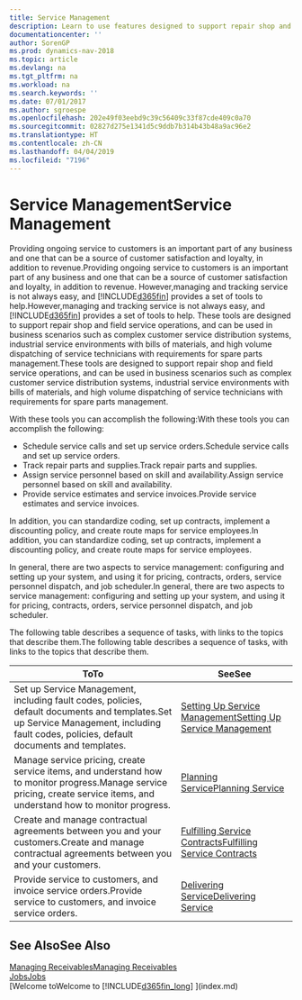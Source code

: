 ```yaml
---
title: Service Management
description: Learn to use features designed to support repair shop and field service operations.
documentationcenter: ''
author: SorenGP
ms.prod: dynamics-nav-2018
ms.topic: article
ms.devlang: na
ms.tgt_pltfrm: na
ms.workload: na
ms.search.keywords: ''
ms.date: 07/01/2017
ms.author: sgroespe
ms.openlocfilehash: 202e49f03eebd9c39c56409c33f87cde409c0a70
ms.sourcegitcommit: 02827d275e1341d5c9ddb7b314b43b48a9ac96e2
ms.translationtype: HT
ms.contentlocale: zh-CN
ms.lasthandoff: 04/04/2019
ms.locfileid: "7196"
---
```

# <a name="service-management"></a><span data-ttu-id="b7e92-103">Service Management</span><span class="sxs-lookup"><span data-stu-id="b7e92-103">Service Management</span></span>
<span data-ttu-id="b7e92-104">Providing ongoing service to customers is an important part of any business and one that can be a source of customer satisfaction and loyalty, in addition to revenue.</span><span class="sxs-lookup"><span data-stu-id="b7e92-104">Providing ongoing service to customers is an important part of any business and one that can be a source of customer satisfaction and loyalty, in addition to revenue.</span></span> <span data-ttu-id="b7e92-105">However,managing and tracking service is not always easy, and [!INCLUDE[d365fin](includes/d365fin_md.md)] provides a set of tools to help.</span><span class="sxs-lookup"><span data-stu-id="b7e92-105">However,managing and tracking service is not always easy, and [!INCLUDE[d365fin](includes/d365fin_md.md)] provides a set of tools to help.</span></span> <span data-ttu-id="b7e92-106">These tools are designed to support repair shop and field service operations, and can be used in business scenarios such as complex customer service distribution systems, industrial service environments with bills of materials, and high volume dispatching of service technicians with requirements for spare parts management.</span><span class="sxs-lookup"><span data-stu-id="b7e92-106">These tools are designed to support repair shop and field service operations, and can be used in business scenarios such as complex customer service distribution systems, industrial service environments with bills of materials, and high volume dispatching of service technicians with requirements for spare parts management.</span></span>  

 <span data-ttu-id="b7e92-107">With these tools you can accomplish the following:</span><span class="sxs-lookup"><span data-stu-id="b7e92-107">With these tools you can accomplish the following:</span></span>  

* <span data-ttu-id="b7e92-108">Schedule service calls and set up service orders.</span><span class="sxs-lookup"><span data-stu-id="b7e92-108">Schedule service calls and set up service orders.</span></span>  
* <span data-ttu-id="b7e92-109">Track repair parts and supplies.</span><span class="sxs-lookup"><span data-stu-id="b7e92-109">Track repair parts and supplies.</span></span>  
* <span data-ttu-id="b7e92-110">Assign service personnel based on skill and availability.</span><span class="sxs-lookup"><span data-stu-id="b7e92-110">Assign service personnel based on skill and availability.</span></span>  
* <span data-ttu-id="b7e92-111">Provide service estimates and service invoices.</span><span class="sxs-lookup"><span data-stu-id="b7e92-111">Provide service estimates and service invoices.</span></span>  

<span data-ttu-id="b7e92-112">In addition, you can standardize coding, set up contracts, implement a discounting policy, and create route maps for service employees.</span><span class="sxs-lookup"><span data-stu-id="b7e92-112">In addition, you can standardize coding, set up contracts, implement a discounting policy, and create route maps for service employees.</span></span>  

<span data-ttu-id="b7e92-113">In general, there are two aspects to service management: configuring and setting up your system, and using it for pricing, contracts, orders, service personnel dispatch, and job scheduler.</span><span class="sxs-lookup"><span data-stu-id="b7e92-113">In general, there are two aspects to service management: configuring and setting up your system, and using it for pricing, contracts, orders, service personnel dispatch, and job scheduler.</span></span>  

<span data-ttu-id="b7e92-114">The following table describes a sequence of tasks, with links to the topics that describe them.</span><span class="sxs-lookup"><span data-stu-id="b7e92-114">The following table describes a sequence of tasks, with links to the topics that describe them.</span></span>   

|**<span data-ttu-id="b7e92-115">To</span><span class="sxs-lookup"><span data-stu-id="b7e92-115">To</span></span>**|**<span data-ttu-id="b7e92-116">See</span><span class="sxs-lookup"><span data-stu-id="b7e92-116">See</span></span>**|  
|------------|-------------|  
|<span data-ttu-id="b7e92-117">Set up Service Management, including fault codes, policies, default documents and templates.</span><span class="sxs-lookup"><span data-stu-id="b7e92-117">Set up Service Management, including fault codes, policies, default documents and templates.</span></span>|[<span data-ttu-id="b7e92-118">Setting Up Service Management</span><span class="sxs-lookup"><span data-stu-id="b7e92-118">Setting Up Service Management</span></span>](service-setup-service.md)|  
|<span data-ttu-id="b7e92-119">Manage service pricing, create service items, and understand how to monitor progress.</span><span class="sxs-lookup"><span data-stu-id="b7e92-119">Manage service pricing, create service items, and understand how to monitor progress.</span></span>|[<span data-ttu-id="b7e92-120">Planning Service</span><span class="sxs-lookup"><span data-stu-id="b7e92-120">Planning Service</span></span>](service-plan-service.md)|  
|<span data-ttu-id="b7e92-121">Create and manage contractual agreements between you and your customers.</span><span class="sxs-lookup"><span data-stu-id="b7e92-121">Create and manage contractual agreements between you and your customers.</span></span>|[<span data-ttu-id="b7e92-122">Fulfilling Service Contracts</span><span class="sxs-lookup"><span data-stu-id="b7e92-122">Fulfilling Service Contracts</span></span>](service-fulfill-service-contracts.md)|  
|<span data-ttu-id="b7e92-123">Provide service to customers, and invoice service orders.</span><span class="sxs-lookup"><span data-stu-id="b7e92-123">Provide service to customers, and invoice service orders.</span></span>|[<span data-ttu-id="b7e92-124">Delivering Service</span><span class="sxs-lookup"><span data-stu-id="b7e92-124">Delivering Service</span></span>](service-deliver-service.md)|  

## <a name="see-also"></a><span data-ttu-id="b7e92-125">See Also</span><span class="sxs-lookup"><span data-stu-id="b7e92-125">See Also</span></span>  
[<span data-ttu-id="b7e92-126">Managing Receivables</span><span class="sxs-lookup"><span data-stu-id="b7e92-126">Managing Receivables</span></span>](receivables-manage-receivables.md)   
[<span data-ttu-id="b7e92-127">Jobs</span><span class="sxs-lookup"><span data-stu-id="b7e92-127">Jobs</span></span>](projects-how-create-jobs.md)   
[<span data-ttu-id="b7e92-128">Welcome to</span><span class="sxs-lookup"><span data-stu-id="b7e92-128">Welcome to</span></span> [!INCLUDE[d365fin_long](includes/d365fin_long_md.md)] ](index.md)
